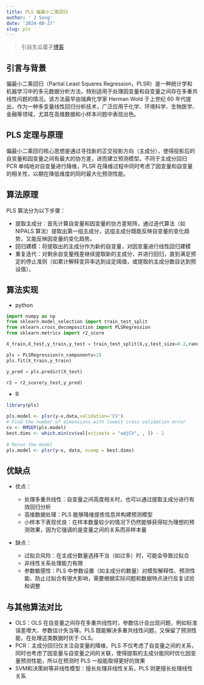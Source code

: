 ```yaml
---
title: PLS 偏最小二乘回归
author: ' J Song'
date: '2024-08-27'
slug: pls
---
```

> 引自生瓜蛋子[博客](https://blog.csdn.net/qq_51320133/article/details/137503042)

## 引言与背景
偏最小二乘回归（Partial Least Squares Regression，PLSR）是一种统计学和机器学习中的多元数据分析方法，特别适用于处理因变量和自变量之间存在多重共线性问题的情况。该方法最早由瑞典化学家 Herman Wold 于上世纪 60 年代提出，作为一种多变量线性回归分析技术，广泛应用于化学、环境科学、生物医学、金融等领域，尤其在高维数据和小样本问题中表现出色。

## PLS 定理与原理
偏最小二乘回归核心思想是通过寻找新的正交投影方向（主成分），使得投影后的自变量和因变量之间有最大的协方差，进而建立预测模型。不同于主成分回归 PCR 单纯地对自变量进行降维，PLSR 在降维过程中同时考虑了因变量和自变量的相关性，以期在降低维度的同时最大化预测性能。

## 算法原理
PLS 算法分为以下步骤：
- 提取主成分：首先计算自变量和因变量的协方差矩阵，通过迭代算法（如 NIPALS 算法）提取出第一组主成分，这组主成分既能反映自变量的变化趋势，又能反映因变量的变化趋势。
- 回归建模：将提取出的主成分作为新的自变量，对因变量进行线性回归建模
- 重复迭代：对剩余自变量残差继续提取新的主成分，并进行回归，直到满足预定的停止准则（如累计解释变异率达到设定阈值，或提取的主成分数目达到预设值）。

## 算法实现
- python
```python
import numpy as np
from sklearn.model_selection import train_test_split
from sklearn.cross_decomposition import PLSRegression
from sklearn.metrics import r2_score

X_train,X_test,y_train,y_test = train_test_split(X,y,test_size=0.2,random_state=42)

pls = PLSRegression(n_components=2)
pls.fit(X_train,y_train)

y_pred = pls.predict(X_test)

r2 = r2_score(y_test,y_pred)
```

- R
```r
library(pls)

pls.model <- plsr(y~x,data,validation='CV')
# Find the number of dimensions with lowest cross validation error
cv <- RMSEP(pls.model)
best.dims <- which.min(cv$val[estimate = "adjCV", , ]) - 1
 
# Rerun the model
pls.model <- plsr(y~x, data, ncomp = best.dims)
```

## 优缺点
- 优点：
  - 处理多重共线性：自变量之间高度相关时，也可以通过提取主成分进行有效回归分析
  - 高维数据处理：PLS 能够降维提炼信息并构建预测模型
  - 小样本下表现优良：在样本数量较少的情况下仍然能够获得较为理想的预测效果，因为它强调的是变量之间的关系而非样本量
  
- 缺点：
  - 过拟合风险：在主成分数量选择不当（如过多）时，可能会导致过拟合
  - 非线性关系处理能力有限
  - 参数敏感性：PLS 中参数设置（如主成分的数量）对模型解释性、预测性能、防止过拟合有很大影响，需要根据实际问题和数据特点进行反复试验和调整
  
  
## 与其他算法对比
- OLS：OLS 在自变量之间存在多重共线性时，参数估计会出现问题，例如标准误差增大、参数估计失当等。PLS 既能解决多重共线性问题，又保留了预测性能，在处理这类数据时优于 OLS。
- PCR：主成分回归仅关注自变量的降维，PLS 不仅考虑了自变量之间的关系，同时也考虑了因变量与自变量之间的关联，使得提取的主成分能同时优化因变量预测性能，所以在预测时 PLS 一般能取得更好的效果
- SVM和决策树等非线性模型：擅长处理非线性关系，PLS 则更擅长处理线性关系

